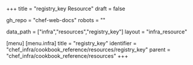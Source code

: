 +++
title = "registry_key Resource"
draft = false

gh_repo = "chef-web-docs"
robots = ""

data_path = ["infra","resources","registry_key"]
layout = "infra_resource"


[menu]
  [menu.infra]
    title = "registry_key"
    identifier = "chef_infra/cookbook_reference/resources/registry_key"
    parent = "chef_infra/cookbook_reference/resources"
+++

<!-- The contents of this page are automatically generated from the registry_key.yaml file in the data directory. -->
<!-- To suggest a change, edit the https://github.com/chef/chef/blob/master/lib/chef/resource/registry_key.rb file
      and submit a pull request to the https://github.com/chef/chef repository. -->
